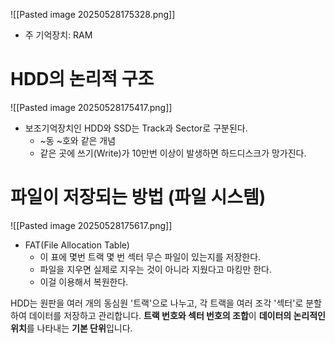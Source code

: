 ![[Pasted image 20250528175328.png]]

- 주 기억장치: RAM

# HDD의 논리적 구조

![[Pasted image 20250528175417.png]]
- 보조기억장치인 HDD와 SSD는 Track과 Sector로 구분된다.
	- ~동 ~호와 같은 개념
	- 같은 곳에 쓰기(Write)가 10만번 이상이 발생하면 하드디스크가 망가진다.

# 파일이 저장되는 방법 (파일 시스템)

![[Pasted image 20250528175617.png]]

- FAT(File Allocation Table)
	- 이 표에 몇번 트랙 몇 번 섹터 무슨 파일이 있는지를 저장한다.
	- 파일을 지우면 실제로 지우는 것이 아니라 지웠다고 마킹만 한다.
	- 이걸 이용해서 복원한다.


HDD는 원판을 여러 개의 동심원 '트랙'으로 나누고, 각 트랙을 여러 조각 '섹터'로 분할하여 데이터를 저장하고 관리합니다. **트랙 번호와 섹터 번호의 조합**이 **데이터의 논리적인 위치**를 나타내는 **기본 단위**입니다.